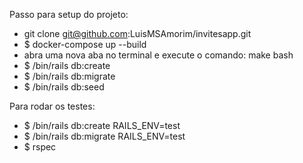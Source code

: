 Passo para setup do projeto:

- git clone git@github.com:LuisMSAmorim/invitesapp.git
- $ docker-compose up --build
- abra uma nova aba no terminal e execute o comando: make bash
- $ /bin/rails db:create
- $ /bin/rails db:migrate
- $ /bin/rails db:seed

Para rodar os testes:
- $ /bin/rails db:create RAILS_ENV=test
- $ /bin/rails db:migrate RAILS_ENV=test
- $ rspec
  